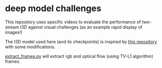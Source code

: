 # deep model challenges

This repository uses specific videos to evaluate the performance of two-stream I3D against visual challenges (as an example rapid display of images!)

The I3D model used here (and its checkpoints) is inspired by [this repository](https://github.com/piergiaj/pytorch-i3d) with some modifications.

[extract_frames.py](extract_frames.py) will extract rgb and optical flow (using TV-L1 algorithm) frames.
